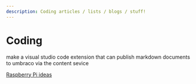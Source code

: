 ```yaml
---
description: Coding articles / lists / blogs / stuff!
---
```


# Coding

make a visual studio code extension that can publish markdown documents to umbraco via the content sevice

[Raspberry Pi ideas](../raspberry-pi.md)


